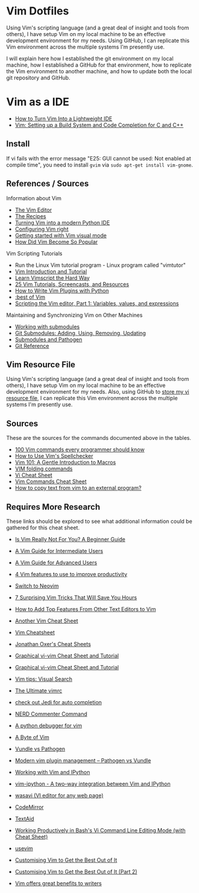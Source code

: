 <!--
Maintainer:   jeffskinnerbox@yahoo.com / www.jeffskinnerbox.me
Version:      1.2.0
-->

# Vim Dotfiles
Using Vim's scripting language (and a great deal of insight and tools from others),
I have setup Vim on my local machine to be an effective development environment
for my needs.
Using GitHub, I can replicate this Vim environment across the
multiple systems I'm presently use.

I will explain here how I established the git environment on my local machine,
how I established a GitHub for that environment, how to replicate the Vim environment
to another machine, and how to update both the local git repository and GitHub.

# Vim as a IDE
* [How to Turn Vim Into a Lightweight IDE](https://dane-bulat.medium.com/how-to-turn-vim-into-a-lightweight-ide-6185e0f47b79)
* [Vim: Setting up a Build System and Code Completion for C and C++](https://dane-bulat.medium.com/vim-setting-up-a-build-system-and-code-completion-for-c-and-c-eb263c0a19a1)

## Install
If vi fails with the error message "E25: GUI cannot be used: Not enabled at compile time",
you need to install `gvim` via `sudo apt-get install vim-gnome`.

## References / Sources
Information about Vim

* [The Vim Editor][01]
* [The Recipes][02]
* [Turning Vim into a modern Python IDE][03]
* [Configuring Vim right][11]
* [Getting started with Vim visual mode][15]
* [How Did Vim Become So Popular][16]

Vim Scripting Tutorials

* Run the Linux Vim tutorial program - Linux program called "vimtutor"
* [Vim Introduction and Tutorial][04]
* [Learn Vimscript the Hard Way][05]
* [25 Vim Tutorials, Screencasts, and Resources][06]
* [How to Write Vim Plugins with Python][07]
* [:best of Vim][10]
* [Scripting the Vim editor, Part 1: Variables, values, and expressions][12]

Maintaining and Synchronizing Vim on Other Machines

* [Working with submodules][13]
* [Git Submodules: Adding, Using, Removing, Updating][14]
* [Submodules and Pathogen][08]
* [Git Reference][09]

## Vim Resource File
Using Vim's scripting language (and a great deal of insight and tools from others),
I have setup Vim on my local machine to be an effective development environment for my needs.
Also, using GitHub to [store my vi resource file][01],
I can replicate this Vim environment across the multiple systems I'm presently use.

## Sources
These are the sources for the commands documented above in the tables.

* [100 Vim commands every programmer should know](http://www.catswhocode.com/blog/100-vim-commands-every-programmer-should-know)
* [How to Use Vim's Spellchecker](http://tips.webdesign10.com/vim/how-use-vims-spellchecker)
* [Vim 101: A Gentle Introduction to Macros](http://usevim.com/2012/08/10/macros/)
* [VIM folding commands](https://sites.google.com/site/linuxpebbles/cool-tricks/some-of-my-favorite-vim-tips/vim-folding-commands)
* [Vi Cheat Sheet](http://www.lagmonster.org/docs/vi.html)
* [Vim Commands Cheat Sheet](http://bullium.com/support/vim.html)
* [How to copy text from vim to an external program?](http://unix.stackexchange.com/questions/12535/how-to-copy-text-from-vim-to-an-external-program)

## Requires More Research
These links should be explored to see what additional information
could be gathered for this cheat sheet.

* [Is Vim Really Not For You? A Beginner Guide](https://thevaluable.dev/vim-beginner/)
* [A Vim Guide for Intermediate Users](https://thevaluable.dev/vim-intermediate/)
* [A Vim Guide for Advanced Users](https://thevaluable.dev/vim-advanced/)

* [4 Vim features to use to improve productivity](https://opensource.com/article/22/3/vim-features-productivity)

* [Switch to Neovim](https://medium.com/pragmatic-programmers/switch-to-neovim-9c5339e8719e)
* [7 Surprising Vim Tricks That Will Save You Hours](https://levelup.gitconnected.com/7-surprising-vim-tricks-that-will-save-you-hours-b158d23fe9b7)
* [How to Add Top Features From Other Text Editors to Vim](https://www.makeuseof.com/tag/add-features-to-vim/)
* [Another Vim Cheat Sheet](http://www.terminally-incoherent.com/blog/reference/vim-cheat-sheet/)
* [Vim Cheatsheet](http://www.terminally-incoherent.com/blog/2008/10/27/vim-cheatsheet/)
* [Jonathan Oxer's Cheat Sheets](http://jon.oxer.com.au/cheatsheet/vim)
* [Graphical vi-vim Cheat Sheet and Tutorial](http://www.glump.net/howto/desktop/vim-graphical-cheat-sheet-and-tutorial)
* [Graphical vi-vim Cheat Sheet and Tutorial](http://www.viemu.com/a_vi_vim_graphical_cheat_sheet_tutorial.html)
* [Vim tips: Visual Search](http://amix.dk/blog/post/19334)
* [The Ultimate vimrc](https://github.com/amix/vimrc)
* [check out Jedi for auto completion](https://github.com/davidhalter/jedi-vim)
* [NERD Commenter Command](http://jaredforsyth.com/projects/vim-debug/)
* [A python debugger for vim](http://j605.wordpress.com/2011/10/08/a-python-debugger-for-vim/)
* [A Byte of Vim](http://files.swaroopch.com/vim/byte_of_vim_v051.pdf)
* [Vundle vs Pathogen](http://lepture.com/work/vundle-vs-pathogen)
* [Modern vim plugin management – Pathogen vs Vundle](http://rmitc.org/2013/04/modern-vim-plugin-management-pathogen-vs-vundle/)
* [Working with Vim and IPython](http://petro.tanrei.ca/2010/8/working-with-vim-and-ipython.html)
* [vim-ipython - A two-way integration between Vim and IPython](http://github.com/ivanov/vim-ipython)
* [wasavi (VI editor for any web page)](http://appsweets.net/wasavi/)
* [CodeMirror](http://codemirror.net/)
* [TextAid](http://lalashan.mcmaster.ca/theobio/projects/index.php/TextAid)
* [Working Productively in Bash's Vi Command Line Editing Mode (with Cheat Sheet)](http://www.catonmat.net/blog/bash-vi-editing-mode-cheat-sheet/)
* [usevim](http://usevim.com/)
* [Customising Vim to Get the Best Out of It](https://towardsdatascience.com/customising-vim-to-get-the-best-out-of-it-a5a4dae02562)
* [Customising Vim to Get the Best Out of It (Part 2)](https://towardsdatascience.com/customising-vim-to-get-the-best-out-of-it-part-2-931246996458)
* [Vim offers great benefits to writers](https://opensource.com/article/17/2/vim-plugins-writers)



 [01]:http://www.vim.org
 [02]:http://vim.runpaint.org/toc/
 [03]:http://sontek.net/blog/detail/turning-vim-into-a-modern-python-ide
 [04]:http://blog.interlinked.org/tutorials/vim_tutorial.html
 [05]:http://learnvimscriptthehardway.stevelosh.com/
 [06]:http://net.tutsplus.com/articles/web-roundups/25-vim-tutorials-screencasts-and-resources/
 [07]:http://brainacle.com/how-to-write-vim-plugins-with-python.html
 [08]:http://vimcasts.org/episodes/synchronizing-plugins-with-git-submodules-and-pathogen/
 [09]:http://gitref.org/
 [10]:http://www.bestofvim.com/
 [11]:http://items.sjbach.com/319/configuring-vim-right
 [12]:http://www.ibm.com/developerworks/library/l-vim-script-1/
 [13]:https://blog.github.com/2016-02-01-working-with-submodules/
 [14]:https://chrisjean.com/git-submodules-adding-using-removing-and-updating/
 [15]:https://opensource.com/article/19/2/getting-started-vim-visual-mode
 [16]:https://pragmaticpineapple.com/how-did-vim-become-so-popular/
